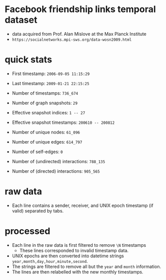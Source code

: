 # Facebook friendship links temporal dataset
- data acquired from Prof. Alan Mislove at the Max Planck Institute
- `https://socialnetworks.mpi-sws.org/data-wosn2009.html`

# quick stats
- First timestamp: `2006-09-05 11:15:29`
- Last timestamp: `2009-01-21 22:15:25`
- Number of timestamps: `736_674`
- Number of graph snapshots: `29`
- Effective snapshot indices: `1 -- 27`
- Effective snapshot timestamps: `200610 -- 200812`

- Number of unique nodes: `61_096`
- Number of unique edges: `614_797`
- Number of self-edges: `0`

- Number of (undirected) interactions: `788_135`
- Number of (directed) interactions: `905_565`

# raw data
- Each line contains a sender, receiver, and UNIX epoch timestamp (if valid) separated by tabs.

# processed
- Each line in the raw data is first filtered to remove `\N` timestamps
    - These lines corresponded to invalid timestamp data.
- UNIX epochs are then converted into datetime strings `year,month,day,hour,minute,second`.
- The strings are filtered to remove all but the `year` and `month` information.
- The lines are then relabelled with the new monthly timestamps.

